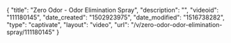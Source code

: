 {
    "title": "Zero Odor - Odor Elimination Spray",
    "description": "",
    "videoid": "111180145",
    "date_created": "1502923975",
    "date_modified": "1516738282",
    "type": "captivate",
    "layout": "video",
    "url": "\/v\/zero-odor-odor-elimination-spray\/111180145"
}